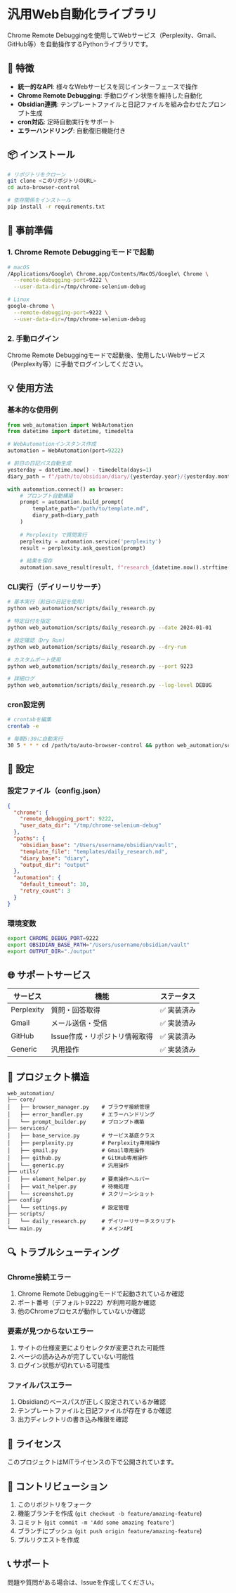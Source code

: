 # 汎用Web自動化ライブラリ

Chrome Remote Debuggingを使用してWebサービス（Perplexity、Gmail、GitHub等）を自動操作するPythonライブラリです。

## 🚀 特徴

- **統一的なAPI**: 様々なWebサービスを同じインターフェースで操作
- **Chrome Remote Debugging**: 手動ログイン状態を維持した自動化
- **Obsidian連携**: テンプレートファイルと日記ファイルを組み合わせたプロンプト生成
- **cron対応**: 定時自動実行をサポート
- **エラーハンドリング**: 自動復旧機能付き

## 📦 インストール

```bash
# リポジトリをクローン
git clone <このリポジトリのURL>
cd auto-browser-control

# 依存関係をインストール
pip install -r requirements.txt
```

## 🔧 事前準備

### 1. Chrome Remote Debuggingモードで起動

```bash
# macOS
/Applications/Google\ Chrome.app/Contents/MacOS/Google\ Chrome \
  --remote-debugging-port=9222 \
  --user-data-dir=/tmp/chrome-selenium-debug

# Linux
google-chrome \
  --remote-debugging-port=9222 \
  --user-data-dir=/tmp/chrome-selenium-debug
```

### 2. 手動ログイン

Chrome Remote Debuggingモードで起動後、使用したいWebサービス（Perplexity等）に手動でログインしてください。

## 💡 使用方法

### 基本的な使用例

```python
from web_automation import WebAutomation
from datetime import datetime, timedelta

# WebAutomationインスタンス作成
automation = WebAutomation(port=9222)

# 前日の日記パス自動生成
yesterday = datetime.now() - timedelta(days=1)
diary_path = f"/path/to/obsidian/diary/{yesterday.year}/{yesterday.month:02d}/{yesterday.strftime('%Y-%m-%d')}.md"

with automation.connect() as browser:
    # プロンプト自動構築
    prompt = automation.build_prompt(
        template_path="/path/to/template.md",
        diary_path=diary_path
    )
    
    # Perplexity で質問実行
    perplexity = automation.service('perplexity')
    result = perplexity.ask_question(prompt)
    
    # 結果を保存
    automation.save_result(result, f"research_{datetime.now().strftime('%Y-%m-%d')}.md")
```

### CLI実行（デイリーリサーチ）

```bash
# 基本実行（前日の日記を使用）
python web_automation/scripts/daily_research.py

# 特定日付を指定
python web_automation/scripts/daily_research.py --date 2024-01-01

# 設定確認（Dry Run）
python web_automation/scripts/daily_research.py --dry-run

# カスタムポート使用
python web_automation/scripts/daily_research.py --port 9223

# 詳細ログ
python web_automation/scripts/daily_research.py --log-level DEBUG
```

### cron設定例

```bash
# crontabを編集
crontab -e

# 毎朝5:30に自動実行
30 5 * * * cd /path/to/auto-browser-control && python web_automation/scripts/daily_research.py >> daily_research.log 2>&1
```

## 🔧 設定

### 設定ファイル（config.json）

```json
{
  "chrome": {
    "remote_debugging_port": 9222,
    "user_data_dir": "/tmp/chrome-selenium-debug"
  },
  "paths": {
    "obsidian_base": "/Users/username/obsidian/vault",
    "template_file": "templates/daily_research.md",
    "diary_base": "diary",
    "output_dir": "output"
  },
  "automation": {
    "default_timeout": 30,
    "retry_count": 3
  }
}
```

### 環境変数

```bash
export CHROME_DEBUG_PORT=9222
export OBSIDIAN_BASE_PATH="/Users/username/obsidian/vault"
export OUTPUT_DIR="./output"
```

## 🌐 サポートサービス

| サービス | 機能 | ステータス |
|---------|------|-----------|
| Perplexity | 質問・回答取得 | ✅ 実装済み |
| Gmail | メール送信・受信 | ✅ 実装済み |
| GitHub | Issue作成・リポジトリ情報取得 | ✅ 実装済み |
| Generic | 汎用操作 | ✅ 実装済み |

## 📁 プロジェクト構造

```
web_automation/
├── core/
│   ├── browser_manager.py    # ブラウザ接続管理
│   ├── error_handler.py      # エラーハンドリング
│   └── prompt_builder.py     # プロンプト構築
├── services/
│   ├── base_service.py       # サービス基底クラス
│   ├── perplexity.py         # Perplexity専用操作
│   ├── gmail.py              # Gmail専用操作
│   ├── github.py             # GitHub専用操作
│   └── generic.py            # 汎用操作
├── utils/
│   ├── element_helper.py     # 要素操作ヘルパー
│   ├── wait_helper.py        # 待機処理
│   └── screenshot.py         # スクリーンショット
├── config/
│   └── settings.py           # 設定管理
├── scripts/
│   └── daily_research.py     # デイリーリサーチスクリプト
└── main.py                   # メインAPI
```

## 🔍 トラブルシューティング

### Chrome接続エラー

1. Chrome Remote Debuggingモードで起動されているか確認
2. ポート番号（デフォルト9222）が利用可能か確認
3. 他のChromeプロセスが動作していないか確認

### 要素が見つからないエラー

1. サイトの仕様変更によりセレクタが変更された可能性
2. ページの読み込みが完了していない可能性
3. ログイン状態が切れている可能性

### ファイルパスエラー

1. Obsidianのベースパスが正しく設定されているか確認
2. テンプレートファイルと日記ファイルが存在するか確認
3. 出力ディレクトリの書き込み権限を確認

## 📄 ライセンス

このプロジェクトはMITライセンスの下で公開されています。

## 🤝 コントリビューション

1. このリポジトリをフォーク
2. 機能ブランチを作成 (`git checkout -b feature/amazing-feature`)
3. コミット (`git commit -m 'Add some amazing feature'`)
4. ブランチにプッシュ (`git push origin feature/amazing-feature`)
5. プルリクエストを作成

## 📞 サポート

問題や質問がある場合は、Issueを作成してください。
